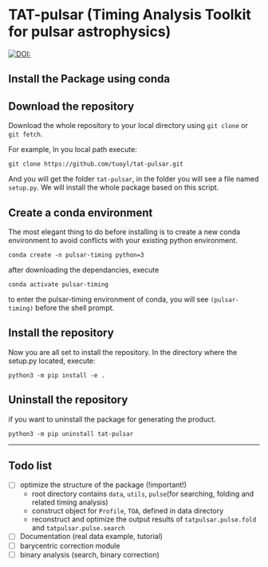 # TAT-pulsar (Timing Analysis Toolkit for pulsar astrophysics)
[![DOI:<your number>](https://zenodo.org/badge/DOI/10.5281/zenodo.6784362.svg)](<https://zenodo.org/record/6784362#.Yr5jiC8RqrM>)

## Install the Package using conda

## Download the repository

Download the whole repository to your local directory using `git clone` or `git fetch`.

For example, In you local path execute:

```plaintext
git clone https://github.com/tuoyl/tat-pulsar.git
```

And you will get the folder `tat-pulsar`, in the folder you will see a file named `setup.py`. We will install the whole package based on this script.

## Create a conda environment

The most elegant thing to do before installing is to create a new conda environment to avoid conflicts with your existing python environment.

```plaintext
conda create -n pulsar-timing python=3
```

after downloading the dependancies, execute

```plaintext
conda activate pulsar-timing
```

to enter the pulsar-timing environment of conda, you will see `(pulsar-timing)` before the shell prompt.

## Install the repository

Now you are all set to install the repository. In the directory where the setup.py located, execute:

```
python3 -m pip install -e .
```

## Uninstall the repository

if you want to uninstall the package for generating the product.

```
python3 -m pip uninstall tat-pulsar
```

---
## Todo list
- [ ] optimize the structure of the package (!important!)
  - root directory contains `data`, `utils`, `pulse`(for searching, folding and related timing analysis)
  - construct object for `Profile`, `TOA`, defined in data directory
  - reconstruct and optimize the output results of `tatpulsar.pulse.fold` and `tatpulsar.pulse.search`
- [ ] Documentation (real data example, tutorial)
- [ ] barycentric correction module
- [ ] binary analysis (search, binary correction)
